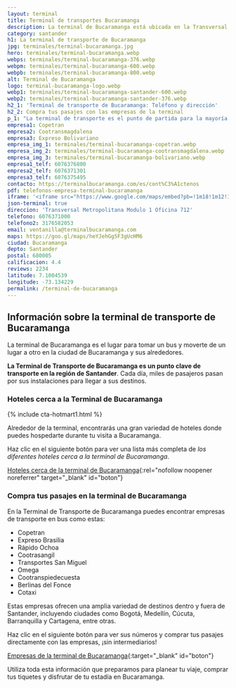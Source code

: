 ```yaml
---
layout: terminal
title: Terminal de transportes Bucaramanga
description: La terminal de Bucaramanga está ubicada en la Transversal Metropolitana. ¡Mira su teléfono y compra tus pasajes!
category: santander
h1: La terminal de transporte de Bucaramanga
jpg: terminales/terminal-bucaramanga.jpg
hero: terminales/terminal-bucaramanga.webp
webps: terminales/terminal-bucaramanga-376.webp
webpm: terminales/terminal-bucaramanga-600.webp
webpb: terminales/terminal-bucaramanga-800.webp
alt: Terminal de Bucaramanga
logo: terminal-bucaramanga-logo.webp
webp1: terminales/terminal-bucaramanga-santander-600.webp
webp2: terminales/terminal-bucaramanga-santander-376.webp
h2_1: 'Terminal de transporte de Bucaramanga: Teléfono y dirección'
h2_2: Compra tus pasajes con las empresas de la terminal
p_1: "La terminal de transporte es el punto de partida para la mayoría de los viajes en bus desde Bucaramanga."
empresa1: Copetran
empresa2: Cootransmagdalena
empresa3: Expreso Bolivariano
empresa_img_1: terminales/terminal-bucaramanga-copetran.webp
empresa_img_2: terminales/terminal-bucaramanga-cootransmagdalena.webp
empresa_img_3: terminales/terminal-bucaramanga-bolivariano.webp
empresa1_telf: 6076376800
empresa2_telf: 6076371301
empresa3_telf: 6076375495
contacto: https://terminalbucaramanga.com/es/cont%C3%A1ctenos
pdf: telefonos-empresa-terminal-bucaramanga
iframe: '<iframe src="https://www.google.com/maps/embed?pb=!1m18!1m12!1m3!1d31673.758993357038!2d-73.1429838022356!3d7.100496258388279!2m3!1f0!2f0!3f0!3m2!1i1024!2i768!4f13.1!3m3!1m2!1s0x8e683faddaa482e3%3A0x7525deaf943ac2a2!2sTerminal%20de%20Transporte%20Bucaramanga!5e0!3m2!1ses!2sco!4v1676635260955!5m2!1ses!2sco" width="100%" height="450" style="border:0;" allowfullscreen="" loading="lazy" referrerpolicy="no-referrer-when-downgrade"></iframe>'
json-terminal: true
direccion: 'Transversal Metropolitana Modulo 1 Oficina 712'
telefono: 6076371000
telefono2: 3176582053
email: ventanilla@terminalbucaramanga.com
maps: https://goo.gl/maps/heYJehGg5F3gUcHM6
ciudad: Bucaramanga
depto: Santander
postal: 680005
calificacion: 4.4
reviews: 2234
latitude: 7.1004539
longitude: -73.134229
permalink: /terminal-de-bucaramanga
---
```

## Información sobre la terminal de transporte de Bucaramanga

La terminal de Bucaramanga es el lugar para tomar un bus y moverte de un lugar a otro en la ciudad de Bucaramanga y sus alrededores.

**La Terminal de Transporte de Bucaramanga es un punto clave de transporte en la región de Santander**. Cada día, miles de pasajeros pasan por sus instalaciones para llegar a sus destinos.

### Hoteles cerca a la Terminal de Bucaramanga

{% include cta-hotmart1.html %}

Alrededor de la terminal, encontrarás una gran variedad de hoteles donde puedes hospedarte durante tu visita a Bucaramanga.

Haz clic en el siguiente botón para ver una lista más completa de *los diferentes hoteles cerca a la terminal de Bucaramanga*.

[Hoteles cerca de la terminal de Bucaramanga](https://www.google.com/maps/search/Hoteles/@7.0884524,-73.1331262,16z/data=!3m1!4b1){:rel="nofollow noopener noreferrer" target="_blank" id="boton"}

### Compra tus pasajes en la terminal de Bucaramanga

En la Terminal de Transporte de Bucaramanga puedes encontrar empresas de transporte en bus como estas:

* Copetran
* Expreso Brasilia
* Rápido Ochoa
* Cootrasangil
* Transportes San Miguel
* Omega
* Cootranspiedecuesta
* Berlinas del Fonce
* Cotaxi

Estas empresas ofrecen una amplia variedad de destinos dentro y fuera de Santander, incluyendo ciudades como Bogotá, Medellín, Cúcuta, Barranquilla y Cartagena, entre otras.

Haz clic en el siguiente botón para ver sus números y comprar tus pasajes directamente con las empresas, ¡sin intermediarios!

[Empresas de la terminal de Bucaramanga]({{page.url}}/{{page.pdf}}){:target="_blank" id="boton"}

Utiliza toda esta información que preparamos para planear tu viaje, comprar tus tiquetes y disfrutar de tu estadía en Bucaramanga.
